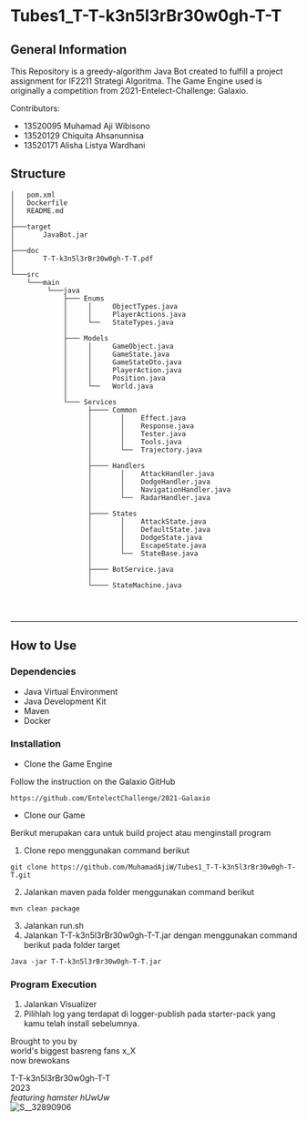 
# Tubes1_T-T-k3n5l3rBr30w0gh-T-T
<!-- ## Table of Contents
* [General Info](#general-information)
* [Technologies Used](#technologies-used)
* [Features](#features)
* [Screenshots](#screenshots)
* [Setup](#setup)
* [Usage](#usage)
* [Project Status](#project-status)
* [Room for Improvement](#room-for-improvement)
* [Acknowledgements](#acknowledgements)
* [Contact](#contact)
* [License](#license) -->

## General Information
This Repository is a greedy-algorithm Java Bot created to fulfill a project assignment for IF2211 Strategi Algoritma.
The Game Engine used is originally a competition from 2021-Entelect-Challenge: Galaxio. 

Contributors:
- 13520095 Muhamad Aji Wibisono
- 13520129 Chiquita Ahsanunnisa
- 13520171 Alisha Listya Wardhani

## Structure

```
│   pom.xml
│   Dockerfile
│   README.md
│
├───target
│       JavaBot.jar
│     
├───doc
│       T-T-k3n5l3rBr30w0gh-T-T.pdf
│
└───src
    └───main
         └───java
             ├─── Enums
             │     │     ObjectTypes.java
             │     │     PlayerActions.java
             │     └──   StateTypes.java
             │
             ├─── Models
             │     │     GameObject.java
             │     │     GameState.java
             │     │     GameStateDto.java
             │     │     PlayerAction.java
             │     │     Position.java
             │     └──   World.java
             │
             └─── Services
                   ├──── Common
                   │       │    Effect.java
                   │       │    Response.java
                   │       │    Tester.java
                   │       │    Tools.java
                   │       └──  Trajectory.java
                   │       
                   ├──── Handlers
                   │       │    AttackHandler.java
                   │       │    DodgeHandler.java
                   │       │    NavigationHandler.java
                   │       └──  RadarHandler.java
                   │       
                   ├──── States
                   │       │    AttackState.java
                   │       │    DefaultState.java
                   │       │    DodgeState.java
                   │       │    EscapeState.java
                   │       └──  StateBase.java
                   │
                   ├──── BotService.java
                   │
                   └──── StateMachine.java

 
    
```

---

## How to Use

### Dependencies
- Java Virtual Environment
- Java Development Kit
- Maven
- Docker

### Installation
- Clone the Game Engine

Follow the instruction on the Galaxio GitHub
```
https://github.com/EntelectChallenge/2021-Galaxio
```

- Clone our Game

Berikut merupakan cara untuk build project atau menginstall program

1. Clone repo menggunakan command berikut

```
git clone https://github.com/MuhamadAjiW/Tubes1_T-T-k3n5l3rBr30w0gh-T-T.git
```

2. Jalankan maven pada folder menggunakan command berikut

```
mvn clean package
```
3. Jalankan run.sh
4. Jalankan T-T-k3n5l3rBr30w0gh-T-T.jar dengan menggunakan command berikut pada folder target
```
Java -jar T-T-k3n5l3rBr30w0gh-T-T.jar
```



### Program Execution
1. Jalankan Visualizer
2. Pilihlah log yang terdapat di logger-publish pada starter-pack
yang kamu telah install sebelumnya.



Brought to you by <br />
world's biggest basreng fans x_X<br />
now brewokans<br />


 T-T-k3n5l3rBr30w0gh-T-T<br />
 2023<br />
 *featuring hamster hUwUw*<br />
 ![S__32890906](https://user-images.githubusercontent.com/88751131/219708114-111b7bfa-05a4-46ca-b05e-612723a21ee1.png)


